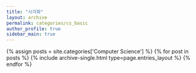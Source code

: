 ```yaml
---
title: "시각화"
layout: archive
permalink: categories/cs_basic
author_profile: true
sidebar_main: true
---
```


{% assign posts = site.categories['Computer Science'] %}
{% for post in posts %} {% include archive-single.html type=page.entries_layout %} {% endfor %}